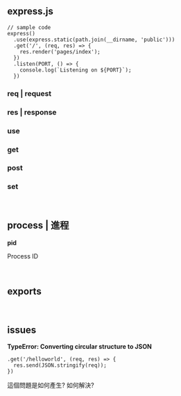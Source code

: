 ## express.js

```node
// sample code
express()
  .use(express.static(path.join(__dirname, 'public')))
  .get('/', (req, res) => {
    res.render('pages/index');
  })
  .listen(PORT, () => {
    console.log(`Listening on ${PORT}`);
  })
```

### req | request

### res | response

### use

### get

### post

### set

<br />

## process | 進程

**pid**

Process ID

<br />

## exports

<br />

## issues

**TypeError: Converting circular structure to JSON**

```node
.get('/helloworld', (req, res) => {
  res.send(JSON.stringify(req));
})
```

這個問題是如何產生? 如何解決?
